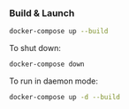### Build & Launch

```bash
docker-compose up --build
```

To shut down:

```bash
docker-compose down
```

To run in daemon mode:
```bash
docker-compose up -d --build
```
